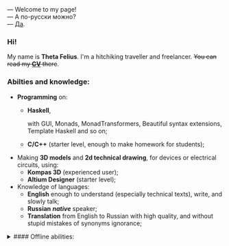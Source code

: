  <div id="container">
  <div align="left">
  — Welcome to my page!<br>
  — А по-русски можно? <br>
  — <a href="https://thetafelius.github.io/indexRu.html">Да</a>.
  </div>
</div>


### Hi!

My name is **Theta Felius**. I'm a hitchiking traveller and freelancer. ~~You can read my [__CV__](https://thetafelius.github.io/cv.html) there~~.

### Abilties and knowledge:
* **Programming** on:
  * **Haskell**,
     
    with GUI, Monads, MonadTransformers, Beautiful syntax extensions, Template Haskell and so on;
     
  * **C/C++** (starter level, enough to make homework for students);
* Making **3D models** and **2d technical drawing**, for devices or electrical circuits, using:
  * **Kompas 3D** (experienced user);
  * **Altium Designer** (starter level);
* Knowledge of languages:
  * **English** 
    enough to understand (especially technical texts), write, and slowly talk;
  * **Russian** 
    **_native_** speaker;
  * **Translation** from English to Russian with high quality, and without stupid mistakes of synonyms ignorance;

<details> 
<summary>#### Offline abilities: </summary>
* Us
</details>
